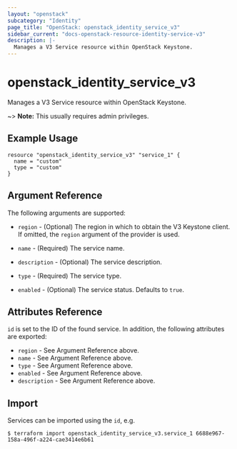 ```yaml
---
layout: "openstack"
subcategory: "Identity"
page_title: "OpenStack: openstack_identity_service_v3"
sidebar_current: "docs-openstack-resource-identity-service-v3"
description: |-
  Manages a V3 Service resource within OpenStack Keystone.
---
```


# openstack\_identity\_service\_v3

Manages a V3 Service resource within OpenStack Keystone.

~> **Note:** This usually requires admin privileges.

## Example Usage

```hcl
resource "openstack_identity_service_v3" "service_1" {
  name = "custom"
  type = "custom"
}
```

## Argument Reference

The following arguments are supported:

* `region` - (Optional) The region in which to obtain the V3 Keystone client.
  If omitted, the `region` argument of the provider is used.

* `name` - (Required) The service name.

* `description` - (Optional) The service description.

* `type` - (Required) The service type.

* `enabled` - (Optional) The service status. Defaults to `true`.

## Attributes Reference

`id` is set to the ID of the found service. In addition, the following attributes
are exported:

* `region` - See Argument Reference above.
* `name` - See Argument Reference above.
* `type` - See Argument Reference above.
* `enabled` - See Argument Reference above.
* `description` - See Argument Reference above.

## Import

Services can be imported using the `id`, e.g.

```
$ terraform import openstack_identity_service_v3.service_1 6688e967-158a-496f-a224-cae3414e6b61
```
